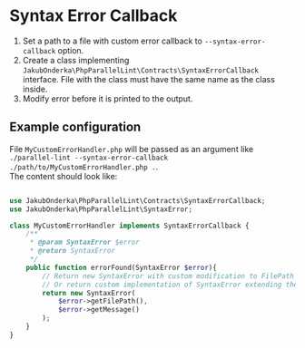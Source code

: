 # Syntax Error Callback

1. Set a path to a file with custom error callback to `--syntax-error-callback` option.
1. Create a class implementing `JakubOnderka\PhpParallelLint\Contracts\SyntaxErrorCallback` interface. File with the class must have the same name as the class inside.
1. Modify error before it is printed to the output.

## Example configuration

File `MyCustomErrorHandler.php` will be passed as an argument like `./parallel-lint --syntax-error-callback ./path/to/MyCustomErrorHandler.php .`.<br>
The content should look like:

```php

use JakubOnderka\PhpParallelLint\Contracts\SyntaxErrorCallback;
use JakubOnderka\PhpParallelLint\SyntaxError;

class MyCustomErrorHandler implements SyntaxErrorCallback {
    /**
     * @param SyntaxError $error
     * @return SyntaxError
     */
    public function errorFound(SyntaxError $error){
        // Return new SyntaxError with custom modification to FilePath or Message
        // Or return custom implementation of SyntaxError extending the original one...
        return new SyntaxError(
            $error->getFilePath(),
            $error->getMessage()
        );
    }
}
```
